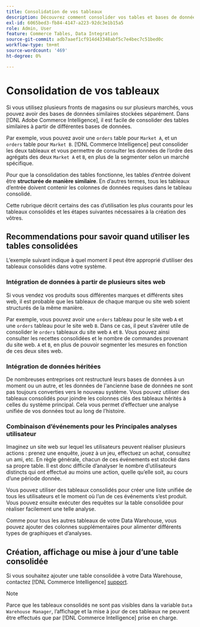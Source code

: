 ```yaml
---
title: Consolidation de vos tableaux
description: Découvrez comment consolider vos tables et bases de données.
exl-id: 6065bed3-fb84-4147-a223-92dc3e1b15a5
role: Admin, User
feature: Commerce Tables, Data Integration
source-git-commit: adb7aaef1cf914d43348abf5c7e4bec7c51bed0c
workflow-type: tm+mt
source-wordcount: '469'
ht-degree: 0%

---
```


# Consolidation de vos tableaux

Si vous utilisez plusieurs fronts de magasins ou sur plusieurs marchés, vous pouvez avoir des bases de données similaires stockées séparément. Dans [!DNL Adobe Commerce Intelligence], il est facile de consolider des tables similaires à partir de différentes bases de données.

Par exemple, vous pouvez avoir une `orders` table pour `Market A`, et un `orders` table pour `Market B`. [!DNL Commerce Intelligence] peut consolider les deux tableaux et vous permettre de consulter les données de l’ordre des agrégats des deux `Market A` et `B`, en plus de la segmenter selon un marché spécifique.

Pour que la consolidation des tables fonctionne, les tables d’entrée doivent être **structurée de manière similaire**. En d’autres termes, tous les tableaux d’entrée doivent contenir les colonnes de données requises dans le tableau consolidé.

Cette rubrique décrit certains des cas d’utilisation les plus courants pour les tableaux consolidés et les étapes suivantes nécessaires à la création des vôtres.

## Recommendations pour savoir quand utiliser les tables consolidées

L’exemple suivant indique à quel moment il peut être approprié d’utiliser des tableaux consolidés dans votre système.

### Intégration de données à partir de plusieurs sites web

Si vous vendez vos produits sous différentes marques et différents sites web, il est probable que les tableaux de chaque marque ou site web soient structurés de la même manière.

Par exemple, vous pouvez avoir une `orders` tableau pour le site web `A` et une `orders` tableau pour le site web `B`. Dans ce cas, il peut s’avérer utile de consolider le `orders` tableaux du site web `A` et `B`. Vous pouvez ainsi consulter les recettes consolidées et le nombre de commandes provenant du site web. `A` et `B`, en plus de pouvoir segmenter les mesures en fonction de ces deux sites web.

### Intégration de données héritées

De nombreuses entreprises ont restructuré leurs bases de données à un moment ou un autre, et les données de l&#39;ancienne base de données ne sont pas toujours converties vers le nouveau système. Vous pouvez utiliser des tableaux consolidés pour joindre les colonnes clés des tableaux hérités à celles du système principal. Cela vous permet d’effectuer une analyse unifiée de vos données tout au long de l’histoire.

### Combinaison d’événements pour les Principales analyses utilisateur

Imaginez un site web sur lequel les utilisateurs peuvent réaliser plusieurs actions : prenez une enquête, jouez à un jeu, effectuez un achat, consultez un ami, etc. En règle générale, chacun de ces événements est stocké dans sa propre table. Il est donc difficile d’analyser le nombre d’utilisateurs distincts qui ont effectué au moins une action, quelle qu’elle soit, au cours d’une période donnée.

Vous pouvez utiliser des tableaux consolidés pour créer une liste unifiée de tous les utilisateurs et le moment où l’un de ces événements s’est produit. Vous pouvez ensuite exécuter des requêtes sur la table consolidée pour réaliser facilement une telle analyse.

Comme pour tous les autres tableaux de votre Data Warehouse, vous pouvez ajouter des colonnes supplémentaires pour alimenter différents types de graphiques et d’analyses.

## Création, affichage ou mise à jour d’une table consolidée

Si vous souhaitez ajouter une table consolidée à votre Data Warehouse, contactez [!DNL Commerce Intelligence] [support](../guide-overview.md#Submitting-a-Support-Ticket).

>[!NOTE]
>
>Parce que les tableaux consolidés ne sont pas visibles dans la variable `Data Warehouse Manager`, l’affichage et la mise à jour de ces tableaux ne peuvent être effectués que par [!DNL Commerce Intelligence] prise en charge.
